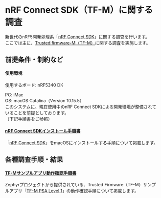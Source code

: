 # nRF Connect SDK（TF-M）に関する調査

新世代のnRF5開発処理系「[nRF Connect SDK](https://developer.nordicsemi.com/nRF_Connect_SDK/doc/latest/nrf/index.html)」に関する調査を行います。<br>
ここでは主に、[Trusted firmware-M（TF-M）](https://github.com/zephyrproject-rtos/trusted-firmware-m)に関する調査を実施します。

## 前提条件・制約など

#### 使用環境
使用するボード: nRF5340 DK

PC: iMac<br>
OS: macOS Catalina（Version 10.15.5）<br>
このシステムに、現在使用中のnRF Connect SDKによる開発環境が整備されていることを前提としております。<br>
（下記手順書をご参照）

#### [nRF Connect SDKインストール手順書](../../../nRF5340_app/INSTALLSDK.md)
「[nRF Connect SDK](https://developer.nordicsemi.com/nRF_Connect_SDK/doc/latest/nrf/index.html)」をmacOSにインストールする手順について掲載します。

## 各種調査手順・結果

#### [TF-Mサンプルアプリ動作確認手順書](../../../pyvenvs/ncs/research/TFMSAMPLE.md)
Zephyrプロジェクトから提供されている、Trusted Firmware（TF-M）サンプルアプリ「[TF-M PSA Level 1](https://docs.zephyrproject.org/latest/samples/tfm_integration/psa_level_1/README.html)」の動作確認手順について掲載します。
